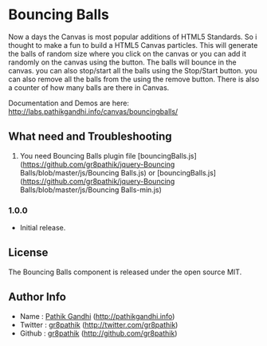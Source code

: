 Bouncing Balls
=========

Now a days the Canvas is most popular additions of HTML5 Standards. So i thought to make a fun to build a HTML5 Canvas particles. This will generate the balls of random size where you click on the canvas or you can add it randomly on the canvas using the button. The balls will bounce in the canvas. you can also stop/start all the balls using the Stop/Start button. you can also remove all the balls from the using the remove button. There is also a counter of how many balls are there in Canvas.

Documentation and Demos are here: http://labs.pathikgandhi.info/canvas/bouncingballs/

## What need and Troubleshooting

1. You need Bouncing Balls plugin file [bouncingBalls.js](https://github.com/gr8pathik/jquery-Bouncing Balls/blob/master/js/Bouncing Balls.js) or [bouncingBalls.js](https://github.com/gr8pathik/jquery-Bouncing Balls/blob/master/js/Bouncing Balls-min.js)

### 1.0.0
* Initial release.

## License
The Bouncing Balls component is released under the open source MIT.

## Author Info
* Name : [Pathik Gandhi](http://pathikgandhi.info) (http://pathikgandhi.info)
* Twitter : [gr8pathik](http://twitter.com/gr8pathik) (http://twitter.com/gr8pathik)
* Github : [gr8pathik](http://github.com/gr8pathik) (http://github.com/gr8pathik)